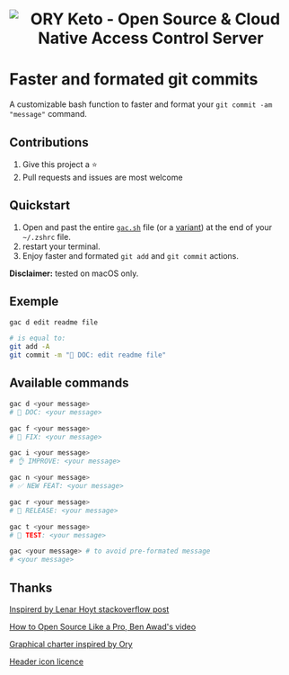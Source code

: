 <h1 align="center"><img src="https://github.com/devpolo/gac/blob/01c3982b752f7acbd0508cf424e53912cfd2a01b/static/gac.svg" alt="ORY Keto - Open Source & Cloud Native Access Control Server"></h1>

# Faster and formated git commits

A customizable bash function to faster and format your `git commit -am "message"` command.

## Contributions

1. Give this project a ⭐️
2. Pull requests and issues are most welcome

## Quickstart

1. Open and past the entire [`gac.sh`](https://github.com/devpolo/gac/blob/master/gac.sh) file (or a [variant](https://github.com/devpolo/gac/tree/master/variant)) at the end of your `~/.zshrc` file.
2. restart your terminal.
3. Enjoy faster and formated `git add` and `git commit` actions.

**Disclaimer:** tested on macOS only.

## Exemple

```bash
gac d edit readme file

# is equal to:
git add -A
git commit -m "📖 DOC: edit readme file"
```

## Available commands

```bash
gac d <your message>
# 📖 DOC: <your message>

gac f <your message>
# 🐛 FIX: <your message>

gac i <your message>
# 👌 IMPROVE: <your message>

gac n <your message>
# ✅ NEW FEAT: <your message>

gac r <your message>
# 🚀 RELEASE: <your message>

gac t <your message>
# 🧪 TEST: <your message>

gac <your message> # to avoid pre-formated message
# <your message>
```

## Thanks

[Inspirerd by Lenar Hoyt stackoverflow post](https://stackoverflow.com/a/45612441/11692562)

[How to Open Source Like a Pro, Ben Awad's video](https://youtu.be/MT6M_sqAuZo?t=467)

[Graphical charter inspired by Ory](https://github.com/ory)

[Header icon licence](https://icons8.com/license)
